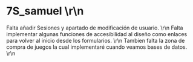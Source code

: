# 7S_samuel \r\n
Falta añadir Sesiones y apartado de modificación de usuario. \r\n
Falta implementar algunas funciones de accesibilidad al diseño como enlaces para volver al inicio desde los formularios. \r\n
Tambien falta la zona de compra de juegos la cual implementaré cuando veamos bases de datos. \r\n

